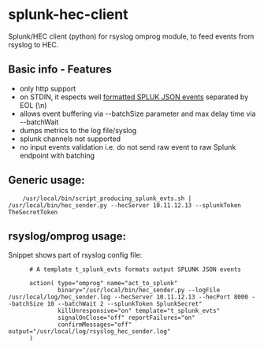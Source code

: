 # splunk-hec-client
Splunk/HEC client (python) for rsyslog omprog module, to feed events from rsyslog to HEC.

## Basic info - Features
- only http support
- on STDIN, it espects well [formatted SPLUK JSON events](https://docs.splunk.com/Documentation/Splunk/latest/Data/FormateventsforHTTPEventCollector) separated by EOL (\n)
- allows event buffering via --batchSize parameter and max delay time via --batchWait
- dumps metrics to the log file/syslog
- splunk channels not supported
- no input events validation i.e. do not send raw event to raw Splunk endpoint with batching

## Generic usage:
```
    /usr/local/bin/script_producing_splunk_evts.sh | /usr/local/bin/hec_sender.py --hecServer 10.11.12.13 --splunkToken TheSecretToken
```

## rsyslog/omprog usage:
Snippet shows part of rsyslog config file:

```
      # A template t_splunk_evts formats output SPLUNK JSON events 

      action( type="omprog" name="act_to_splunk"
              binary="/usr/local/bin/hec_sender.py --logFile /usr/local/log/hec_sender.log --hecServer 10.11.12.13 --hecPort 8000 --batchSize 10 --batchWait 2 --splunkToken SplunkSecret"
              killUnresponsive="on" template="t_splunk_evts"
              signalOnClose="off" reportFailures="on"
              confirmMessages="off" output="/usr/local/log/rsyslog_hec_sender.log"
      )

```
